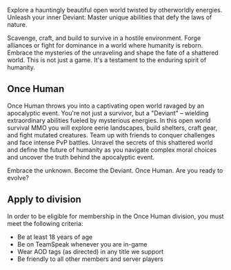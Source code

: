 Explore a hauntingly beautiful open world twisted by otherworldly energies. Unleash your inner Deviant: Master unique abilities that defy the laws of nature.

Scavenge, craft, and build to survive in a hostile environment. Forge alliances or fight for dominance in a world where humanity is reborn. Embrace the mysteries of the unraveling and shape the fate of a shattered world. This is not just a game. It's a testament to the enduring spirit of humanity.

## Once Human

Once Human throws you into a captivating open world ravaged by an apocalyptic event. You're not just a survivor, but a "Deviant" – wielding extraordinary abilities fueled by mysterious energies. In this open world survival MMO you will explore eerie landscapes, build shelters, craft gear, and fight mutated creatures. Team up with friends to conquer challenges and face intense PvP battles. Unravel the secrets of this shattered world and define the future of humanity as you navigate complex moral choices and uncover the truth behind the apocalyptic event.

Embrace the unknown. Become the Deviant. Once Human. Are you ready to evolve?

## Apply to division

In order to be eligible for membership in the Once Human division, you must meet the following criteria:

*   Be at least 18 years of age
*   Be on TeamSpeak whenever you are in-game
*   Wear AOD tags (as directed) in any title we support
*   Be friendly to all other members and server players